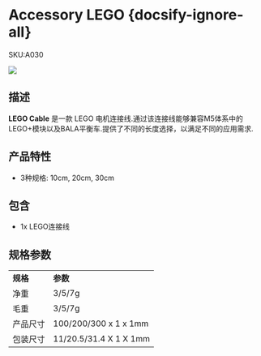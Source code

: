 # Accessory LEGO {docsify-ignore-all}

<el-tag effect="plain">SKU:A030</el-tag>

<div class="product_pic"><img src="assets/img/product_pics/accessory/lego_cable_01.webp"></div>

## 描述

**LEGO Cable** 是一款 LEGO 电机连接线.通过该连接线能够兼容M5体系中的LEGO+模块以及BALA平衡车.提供了不同的长度选择，以满足不同的应用需求.

## 产品特性

-  3种规格: 10cm, 20cm, 30cm

## 包含

- 1x LEGO连接线

## 规格参数

<table>
   <tr style="font-weight:bold">
      <td>规格</td>
      <td>参数</td>
   </tr>
   <tr>
      <td>净重</td>
      <td>3/5/7g</td>
   </tr>
   <tr>
      <td>毛重</td>
      <td>3/5/7g</td>
   </tr>
   <tr>
      <td>产品尺寸</td>
      <td>100/200/300 x 1 x 1mm</td>
   </tr>
   <tr>
      <td>包装尺寸</td>
      <td>11/20.5/31.4 X 1 X 1mm</td>
   </tr>
 </table>

<script>

   var purchase_link = 'https://m5stack.com/collections/m5-accessory/products/m5stack-lego-motor-adapter-cable';


   anchor_search(purchase_link);
   scrollFunc();

</script>